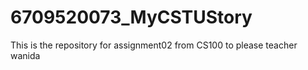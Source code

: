 # 6709520073_MyCSTUStory
This is the repository for assignment02 from CS100 to please teacher wanida
